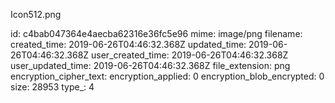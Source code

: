 Icon512.png

id: c4bab047364e4aecba62316e36fc5e96
mime: image/png
filename: 
created_time: 2019-06-26T04:46:32.368Z
updated_time: 2019-06-26T04:46:32.368Z
user_created_time: 2019-06-26T04:46:32.368Z
user_updated_time: 2019-06-26T04:46:32.368Z
file_extension: png
encryption_cipher_text: 
encryption_applied: 0
encryption_blob_encrypted: 0
size: 28953
type_: 4